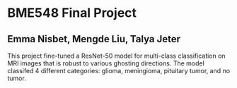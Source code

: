 # BME548 Final Project 
## Emma Nisbet, Mengde Liu, Talya Jeter 

This project fine-tuned a ResNet-50 model for multi-class classification on MRI images that is robust to various ghosting directions. The model classifed 4 different categories: glioma, meningioma, pituitary tumor, and no tumor. 
